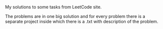 My solutions to some tasks from LeetCode site.

The problems are in one big solution and for every problem there is a separate project inside which there is a .txt with description of the problem.
